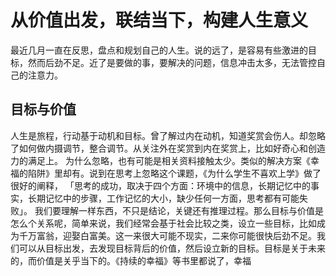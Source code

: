 # 从价值出发，联结当下，构建人生意义
最近几月一直在反思，盘点和规划自己的人生。说的远了，是容易有些激进的目标，然而后劲不足。近了是要做的事，要解决的问题，信息冲击太多，无法管控自己的注意力。

## 目标与价值
人生是旅程，行动基于动机和目标。曾了解过内在动机，知道奖赏会伤人。却忽略了如何做内摄调节，整合调节。从关注外在奖赏到内在奖赏上，比如好奇心和创造力的满足上。
为什么忽略，也有可能是相关资料接触太少。类似的解决方案《幸福的陷阱》里却有。说到在思考上忽略这个课题，《为什么学生不喜欢上学》做了很好的阐释，
「思考的成功，取决于四个方面：环境中的信息，长期记忆中的事实，长期记忆中的步骤，工作记忆的大小，缺少任何一方面，思考都有可能失败」。
我们要理解一样东西，不只是结论，关键还有推理过程。那么目标与价值是怎么个关系呢，简单来说，我们经常会基于社会比较之类，设立一些目标，比如成为千万富翁，迎娶白富美。这一来很大可能不现实，二来你可能很快后劲不足。我们可以从目标出发，去发现目标背后的价值，然后设立新的目标。目标是关于未来的，而价值是关乎当下的。《持续的幸福》等书里都说了，幸福